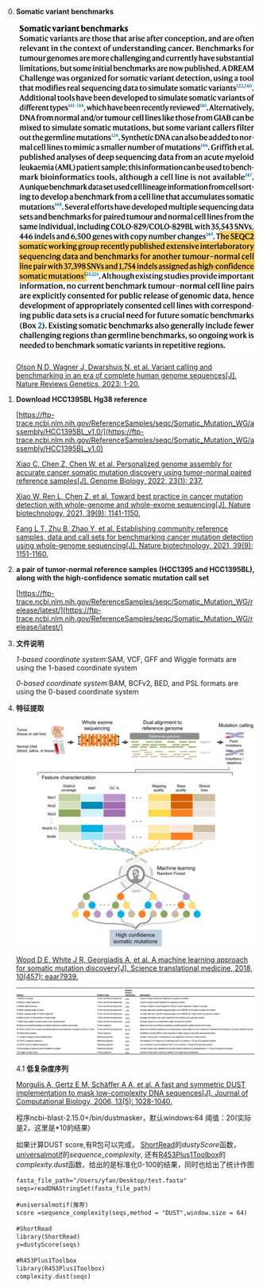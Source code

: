 0. **Somatic variant benchmarks**

   ![Somatic variant benchmarks](./Somatic_variant_benchmarks.png)

   [Olson N D, Wagner J, Dwarshuis N, et al. Variant calling and benchmarking in an era of complete human genome sequences[J]. Nature Reviews Genetics, 2023: 1-20.](https://www.nature.com/articles/s41576-023-00590-0)

1. **Download HCC1395BL Hg38 reference**

    [https://ftp-trace.ncbi.nlm.nih.gov/ReferenceSamples/seqc/Somatic_Mutation_WG/assembly/HCC1395BL_v1.0/](https://ftp-trace.ncbi.nlm.nih.gov/ReferenceSamples/seqc/Somatic_Mutation_WG/assembly/HCC1395BL_v1.0)

    [Xiao C, Chen Z, Chen W, et al. Personalized genome assembly for accurate cancer somatic mutation discovery using tumor-normal paired reference samples[J]. Genome Biology, 2022, 23(1): 237.](https://genomebiology.biomedcentral.com/articles/10.1186/s13059-022-02803-x)

    [Xiao W, Ren L, Chen Z, et al. Toward best practice in cancer mutation detection with whole-genome and whole-exome sequencing[J]. Nature biotechnology, 2021, 39(9): 1141-1150.](https://www.nature.com/articles/s41587-021-00994-5)

    [Fang L T, Zhu B, Zhao Y, et al. Establishing community reference samples, data and call sets for benchmarking cancer mutation detection using whole-genome sequencing[J]. Nature biotechnology, 2021, 39(9): 1151-1160.](https://www.nature.com/articles/s41587-021-00993-6)

2. **a pair of tumor-normal reference samples (HCC1395 and HCC1395BL), along with the high-confidence somatic mutation call set**

    [https://ftp-trace.ncbi.nlm.nih.gov/ReferenceSamples/seqc/Somatic_Mutation_WG/release/latest/](https://ftp-trace.ncbi.nlm.nih.gov/ReferenceSamples/seqc/Somatic_Mutation_WG/release/latest/)

3. **文件说明**

    *1-based coordinate system*:SAM, VCF, GFF and Wiggle formats are using the 1-based coordinate system

    *0-based coordinate system*:BAM, BCFv2, BED, and PSL formats are using the 0-based coordinate system

4. **特征提取**
   
   ![feature](./features_2018.jpeg)

    [Wood D E, White J R, Georgiadis A, et al. A machine learning approach for somatic mutation discovery[J]. Science translational medicine, 2018, 10(457): eaar7939.](https://www.science.org/doi/full/10.1126/scitranslmed.aar7939)

    ![feature](./features_2018_details.png)

    4.1 **低复杂度序列**
    
    [Morgulis A, Gertz E M, Schäffer A A, et al. A fast and symmetric DUST implementation to mask low-complexity DNA sequences[J]. Journal of Computational Biology, 2006, 13(5): 1028-1040.](https://www.liebertpub.com/doi/abs/10.1089/cmb.2006.13.1028)
    
    程序ncbi-blast-2.15.0+/bin/dustmasker，默认windows:64 阈值：20(实际是2，这里是*10的结果)
    
    如果计算DUST score,有R包可以完成， [ShortRead](https://rdrr.io/bioc/ShortRead/man/dustyScore.html)的*dustyScore*函数，[universalmotif](https://rdrr.io/github/bjmt/universalmotif/)的*sequence_complexity*,
    还有[R453Plus1Toolbox](https://rdrr.io/bioc/R453Plus1Toolbox/man/complexity.dust.html)的*complexity.dust*函数，给出的是标准化0-100的结果，同时也给出了统计作图
    
    ```{.cs}
    fasta_file_path="/Users/yfan/Desktop/test.fasta"
    seqs=readDNAStringSet(fasta_file_path)
    
    #universalmotif(推荐)
    score =sequence_complexity(seqs,method = "DUST",window.size = 64)
    
    #ShortRead
    library(ShortRead)
    y=dustyScore(seqs)
    
    #R453Plus1Toolbox
    library(R453Plus1Toolbox)
    complexity.dust(seqs)
    ```
   